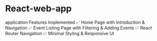 # React-web-app
application
Features Implemented
✅ Home Page with Introduction & Navigation
✅ Event Listing Page with Filtering & Adding Events
✅ React Router Navigation
✅ Minimal Styling & Responsive UI

